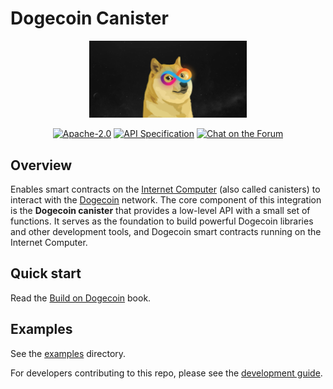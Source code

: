 # Dogecoin Canister

<div align="center">
  <picture>
    <img alt="Interact with Dogecoin from a smart contract on the Internet Computer"
         src="./static/images/Doge-cover.jpg"
         width="50%">
  </picture>
  <p>
    <a href="https://github.com/dfinity/dogecoin-canister/blob/master/LICENSE"><img alt="Apache-2.0" src="https://img.shields.io/github/license/dfinity/dogecoin-canister"/></a>
    <a href="/INTERFACE_SPECIFICATION.md"><img alt="API Specification" src="https://img.shields.io/badge/spec-interface%20specification-blue"/></a>
    <a href="https://forum.dfinity.org/"><img alt="Chat on the Forum" src="https://img.shields.io/badge/help-post%20on%20forum.dfinity.org-yellow"></a>
  </p>
</div>

## Overview

Enables smart contracts on the [Internet Computer](https://internetcomputer.org) (also called canisters) to interact with the [Dogecoin](https://dogecoin.org/) network. The core component of this integration is the **Dogecoin canister**
that provides a low-level API with a small set of functions. It serves as the foundation to build powerful Dogecoin libraries and other development tools, and Dogecoin smart contracts running on the Internet Computer.

## Quick start

Read the [Build on Dogecoin](https://dfinity.github.io/dogecoin-canister/) book.

## Examples

See the [examples](./examples) directory.

For developers contributing to this repo, please see the [development guide](/development-guide.md).
